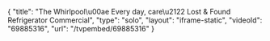{
    "title": "The Whirlpool\u00ae Every day, care\u2122 Lost & Found Refrigerator Commercial",
    "type": "solo",
    "layout": "iframe-static",
    "videoId": "69885316",
    "url": "\/tvpembed\/69885316"
}